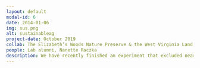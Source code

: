 ```yaml
---
layout: default
modal-id: 6
date: 2014-01-06
img: sus.png
alt: sustainableag
project-date: October 2019
collab: The Elizabeth’s Woods Nature Preserve & the West Virginia Land Trust
people: Lab alumni, Nanette Raczka
description: We have recently finished an experiment that excluded nearly all the rainfall from a temperate forest stand in Morgantown, WV. The experiment tested how the extreme drought conditions predicted from climate change will change tree physiology and microbial function. Our findings show that forest stands dominated by oaks were more resilient than those dominated by maples. Specifically, oaks were able to sustain high rates of N-mineralization by increasing carbon transfers to the rhizosphere. By contrast, maples increased their ability to scavenge for nitrogen with roots, yet their N-mineralization rates declined.
---
```

